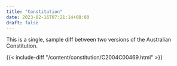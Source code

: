 ```yaml
---
title: "Constitution"
date: 2023-02-16T07:21:14+08:00
draft: false
---
```


This is a single, sample diff between two versions of the Australian Constitution.

{{< include-diff "/content/constitution/C2004C00469.html" >}}